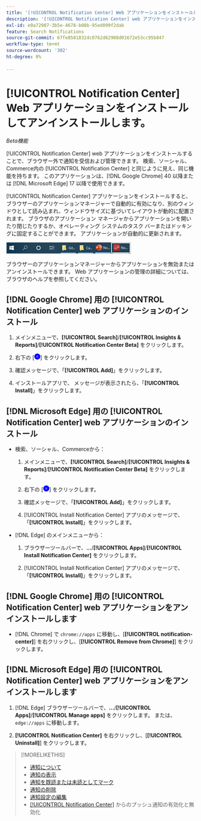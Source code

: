 ```yaml
---
title: '[!UICONTROL Notification Center] Web アプリケーションをインストールしてアンインストールします。'
description: '[!UICONTROL Notification Center] web アプリケーションをインストールおよびアンインストールする方法を説明します。'
exl-id: e0a72907-3b5e-4678-b08b-95ed099f2dab
feature: Search Notifications
source-git-commit: 67fe8581832dc0762d62908d01672e53cc95b847
workflow-type: tm+mt
source-wordcount: '302'
ht-degree: 0%

---
```


# [!UICONTROL Notification Center] Web アプリケーションをインストールしてアンインストールします。

*Beta機能*

[!UICONTROL Notification Center] web アプリケーションをインストールすることで、ブラウザー外で通知を受信および管理できます。 検索、ソーシャル、Commerce内の [!UICONTROL Notification Center] と同じように見え、同じ機能を持ちます。 このアプリケーションは、[!DNL Google Chrome] 40 以降または [!DNL Microsoft Edge] 17 以降で使用できます。

[!UICONTROL Notification Center] アプリケーションをインストールすると、ブラウザーのアプリケーションマネージャーで自動的に有効になり、別のウィンドウとして読み込まれ、ウィンドウサイズに基づいてレイアウトが動的に配置されます。 ブラウザのアプリケーション マネージャからアプリケーションを開いたり閉じたりするか、オペレーティング システムのタスク バーまたはドッキングに固定することができます。 アプリケーションが自動的に更新されます。

![Microsoft Windows タスクバーの通知センターアイコン ](/help/search-social-commerce/assets/windows-taskbar.png "Microsoft Windows タスクバーの通知センターアイコン ")

ブラウザーのアプリケーションマネージャーからアプリケーションを無効またはアンインストールできます。 Web アプリケーションの管理の詳細については、ブラウザのヘルプを参照してください。

## [!DNL Google Chrome] 用の [!UICONTROL Notification Center] web アプリケーションのインストール

1. メインメニューで、**[!UICONTROL Search]**/**[!UICONTROL Insights & Reports]**/**[!UICONTROL Notification Center Beta]** をクリックします。

1. 右下の [![Notification Center Web App のインストール ](/help/search-social-commerce/assets/notifications-install-app.png "Notification Center Web App のインストール ")] をクリックします。

1. 確認メッセージで、「**[!UICONTROL Add]**」をクリックします。

1. インストールアプリで、 メッセージが表示されたら、「**[!UICONTROL Install]**」をクリックします。

## [!DNL Microsoft Edge] 用の [!UICONTROL Notification Center] web アプリケーションのインストール

* 検索、ソーシャル、Commerceから：

   1. メインメニューで、**[!UICONTROL Search]**/**[!UICONTROL Insights & Reports]**/**[!UICONTROL Notification Center Beta]** をクリックします。

   1. 右下の [![Notification Center Web App のインストール ](/help/search-social-commerce/assets/notifications-install-app.png "Notification Center Web App のインストール ")] をクリックします。

   1. 確認メッセージで、「**[!UICONTROL Add]**」をクリックします。

   1. [!UICONTROL Install Notification Center] アプリのメッセージで、「**[!UICONTROL Install]**」をクリックします。

* [!DNL Edge] のメインメニューから：

   1. ブラウザーツールバーで、**...**/**[!UICONTROL Apps]**/**[!UICONTROL Install Notification Center]** をクリックします。

   1. [!UICONTROL Install Notification Center] アプリのメッセージで、「**[!UICONTROL Install]**」をクリックします。

## [!DNL Google Chrome] 用の [!UICONTROL Notification Center] web アプリケーションをアンインストールします

* [!DNL Chrome] で `chrome://apps` に移動し、[**[!UICONTROL notification-center]**] を右クリックし、[**[!UICONTROL Remove from Chrome]**] をクリックします。

## [!DNL Microsoft Edge] 用の [!UICONTROL Notification Center] web アプリケーションをアンインストールします

1. [!DNL Edge] ブラウザーツールバーで、**...**/**[!UICONTROL Apps]**/**[!UICONTROL Manage apps]** をクリックします。 または、`edge://apps` に移動します。

1. **[!UICONTROL Notification Center]** を右クリックし、[**[!UICONTROL Uninstall]**] をクリックします。

>[!MORELIKETHIS]
>
>* [ 通知について ](/help/search-social-commerce/notifications/notification-about.md)
>* [ 通知の表示 ](notification-view.md)
>* [ 通知を既読または未読としてマーク ](notification-mark-read-unread.md)
>* [ 通知の削除 ](notification-delete.md)
>* [ 通知設定の編集 ](notification-edit.md)
>* [[!UICONTROL Notification Center]](notifications-push-enable-disable.md) からのプッシュ通知の有効化と無効化
